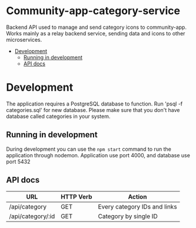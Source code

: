 # Community-app-category-service

Backend API used to manage and send category icons to community-app. Works mainly as
a relay backend service, sending data and icons to other microservices.

- [Development](#development)
  - [Running in development](#running-in-development)
  - [API docs](#api-docs)

# Development

The application requires a PostgreSQL database to function.
Run 'psql -f categories.sql' for new database.
Please make sure that you don't have database called categories in your system.

## Running in development

During development you can use the `npm start` command to run the
application through nodemon. Application use port 4000, and database use port 5432

## API docs

URL | HTTP Verb | Action
--- | --------- | ------
/api/category | GET | Every category IDs and links
/api/category/:id | GET | Category by single ID
